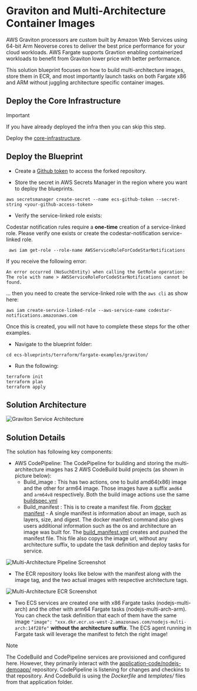 # Graviton and Multi-Architecture Container Images

AWS Graviton processors are custom built by Amazon Web Services using 64-bit Arm Neoverse cores to deliver the best price performance for your cloud workloads. AWS Fargate supports Gravtion enabling containerized workloads to benefit from Graviton lower price with better performance.

This solution blueprint focuses on how to build multi-architecture images, store them in ECR, and most importantly launch tasks on both Fargate x86 and ARM without juggling architecture specific container images.

## Deploy the Core Infrastructure

> [!IMPORTANT]
> If you have already deployed the infra then you can skip this step.

Deploy the [core-infrastructure](../core-infra/core-infra.md).

## Deploy the Blueprint

- Create a [Github token](https://docs.github.com/en/authentication/keeping-your-account-and-data-secure/creating-a-personal-access-token) to access the forked repository.

- Store the secret in AWS Secrets Manager in the region where you want to deploy the blueprints.

```shell
aws secretsmanager create-secret --name ecs-github-token --secret-string <your-github-access-token>
```

- Verify the service-linked role exists:

Codestar notification rules require a **one-time** creation of a service-linked role. Please verify one exists or create the codestar-notification service-linked role.

```shell
 aws iam get-role --role-name AWSServiceRoleForCodeStarNotifications
```

If you receive the following error:
```shell
An error occurred (NoSuchEntity) when calling the GetRole operation: The role with name > AWSServiceRoleForCodeStarNotifications cannot be found.
```

... then you need to create the service-linked role with the `aws cli` as show here:

```shell
aws iam create-service-linked-role --aws-service-name codestar-notifications.amazonaws.com
```

Once this is created, you will not have to complete these steps for the other examples.

- Navigate to the blueprint folder:

```shell
cd ecs-blueprints/terraform/fargate-examples/graviton/
```

- Run the following:

```shell
terraform init
terraform plan
terraform apply
```

## Solution Architecture

![Graviton Service Architecture](../../../assets/images/graviton-service.png)

## Solution Details

The solution has following key components:

- AWS CodePipeline: The CodePipeline for building and storing the multi-architecture images has 2 AWS CodeBuild build projects (as shown in picture below):
    - Build_image : This has two actions, one to build amd64(x86) image and the other for arm64 image. Those images have a suffix `amd64` and `arm64v8` respectively. Both the build image actions use the same [buildspec.yml](../../../application-code/nodejs-demoapp/templates/buildspec.yml)
    - Build_manifest : This is to create a manifest file. From [docker manifest](https://docs.docker.com/engine/reference/commandline/manifest/) - A single manifest is information about an image, such as layers, size, and digest. The docker manifest command also gives users additional information such as the os and architecture an image was built for. The [build_manifest.yml](../../../application-code/nodejs-demoapp/templates/buildspec_manifest.yml) creates and pushed the manifest file. This file also copys the image url, without any architecture suffix, to update the task definition and deploy tasks for service.

![Multi-Architecture Pipeline Screenshot](../../../assets/images/multi-arch-pipeline.png)

* The ECR repository looks like below with the manifest along with the image tag, and the two actual images with respective architecture tags.

![Multi-Architecture ECR Screenshot](../../../assets/images/multi-arch-ecr.png)

* Two ECS services are created one with x86 Fargate tasks (nodejs-multi-arch) and the other with arm64 Fargate tasks (nodejs-multi-arch-arm). You can check the task definition that each of them have the same image `"image": "xxx.dkr.ecr.us-west-2.amazonaws.com/nodejs-multi-arch:14f28fe"` **without the architecture suffix**. The ECS agent running in Fargate task will leverage the manifest to fetch the right image!

> [!NOTE]
> The CodeBuild and CodePipeline services are provisioned and configured here. However, they primarily interact with the [application-code/nodejs-demoapp/](../../../application-code/nodejs-demoapp/) repository. CodePipeline is listening for changes and checkins to that repository. And CodeBuild is using the *Dockerfile* and *templates/* files from that application folder.
